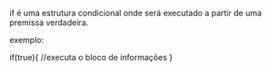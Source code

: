 if é uma estrutura condicional onde será executado a partir de uma premissa verdadeira.

exemplo:

if(true){
    //executa o bloco de informações
}
